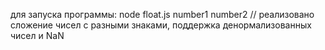 для запуска программы:
node float.js number1 number2
// реализовано сложение чисел с разными знаками, поддержка денормализованных чисел и NaN
